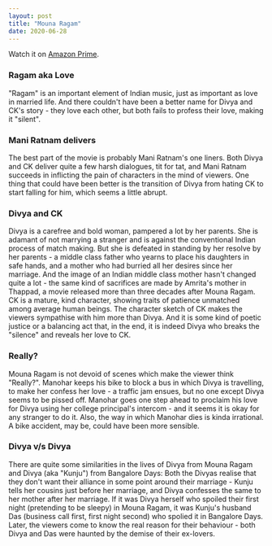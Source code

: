 ```yaml
---
layout: post
title: "Mouna Ragam"
date: 2020-06-28
---
```

Watch it on [Amazon Prime](https://www.primevideo.com/detail/0KN7YBDJ8UZNMGZZ4U1PPTSRT0/).

### Ragam aka Love
"Ragam" is an important element of Indian music, just as important as love in married life. And there  couldn't have 
been a better name for Divya and CK's story - they love each other, but both fails to profess their love, making it 
"silent".

### Mani Ratnam delivers 
The best part of the movie is probably Mani Ratnam's one liners. Both Divya and CK deliver quite a few  harsh dialogues, 
tit for tat, and Mani Ratnam succeeds in inflicting the pain of characters in the mind of viewers. One thing that could 
have been better is the transition of Divya from hating CK to start  falling for him, which seems a little abrupt.

### Divya and CK
Divya is a carefree and bold woman, pampered a lot by her parents. She is adamant of not marrying a stranger and is 
against the conventional Indian process of match making. But she is defeated in standing by her resolve by her parents -
a middle class father who yearns to place his daughters in safe hands, and a mother who had burried all her desires 
since her marriage. And the image of an Indian middle class mother hasn't changed quite a lot - the same kind of 
sacrifices are made by Amrita's mother in Thappad, a movie released more than three decades after Mouna Ragam. 
CK is a mature, kind character, showing traits of patience unmatched among average human beings. The character sketch 
of CK makes the viewers sympathise with him more than Divya. And it is some kind of  poetic justice or a balancing act 
that, in the end, it is indeed Divya who breaks the "silence" and  reveals her love to CK.

### Really?
Mouna Ragam is not devoid of scenes which make the viewer think "Really?". Manohar keeps his bike to block a bus in 
which Divya is travelling, to make her confess her love - a traffic jam ensues, but no one except Divya seems to be 
pissed off. Manohar goes one step ahead to proclaim his love for Divya using her college principal's intercom - and it 
seems it is okay for any stranger to do it. Also, the way in which Manohar dies is  kinda irrational. A bike accident, 
may be, could have been more sensible. 

### Divya v/s Divya
There are quite some similarities in the lives of Divya from Mouna Ragam and Divya (aka "Kunju") from Bangalore Days: 
Both the Divyas realise that they don't want their alliance in some point around their marriage - Kunju tells her 
cousins just before her marriage, and Divya confesses the same to her mother after her marriage. If it was Divya herself
who spoiled their first night (pretending to be sleepy) in Mouna Ragam, it was Kunju's husband Das (business call first,
first night second) who spolied it in Bangalore Days. Later, the viewers come to know the real reason for their 
behaviour - both Divya and Das were haunted by the demise of their ex-lovers. 